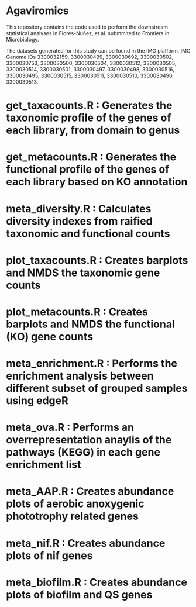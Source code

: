 # Agaviromics
This repository contains the code used to perform the downstream statistical analyses in Flores-Nuñez, et al. submmited to Frontiers in Microbiology. 

The datasets generated for this study can be found in the IMG platform, IMG Genome IDs 3300032159,
3300030499, 3300030692, 3300030502, 3300030753, 3300030500, 3300030504, 3300030512, 3300030505, 3300030514, 3300030501,
3300030497, 3300030498, 3300030516, 3300030495, 3300030515, 3300030511, 3300030510, 3300030496, 3300030513.

# get_taxacounts.R : Generates the taxonomic profile of the genes of each library, from domain to genus
# get_metacounts.R : Generates the functional profile of the genes of each library based on KO annotation 
# meta_diversity.R : Calculates diversity indexes from raified taxonomic and functional counts
# plot_taxacounts.R : Creates barplots and NMDS the taxonomic gene counts
# plot_metacounts.R : Creates barplots and NMDS the functional (KO) gene counts
# meta_enrichment.R : Performs the enrichment analysis between different subset of grouped samples using edgeR
# meta_ova.R : Performs an overrepresentation anaylis of the pathways (KEGG) in each gene enrichment list
# meta_AAP.R : Creates abundance plots of aerobic anoxygenic phototrophy related genes
# meta_nif.R : Creates abundance plots of nif genes
# meta_biofilm.R : Creates abundance plots of biofilm and QS genes
